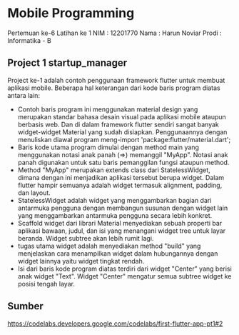 # Mobile Programming

Pertemuan ke-6
Latihan ke 1
NIM : 12201770
Nama : Harun Noviar
Prodi : Informatika - B

## Project 1 startup_manager

Project ke-1 adalah contoh penggunaan framework flutter untuk membuat aplikasi mobile.
Beberapa hal keterangan dari kode baris program diatas antara lain:

- Contoh baris program ini menggunakan material design yang merupakan standar bahasa desain visual pada aplikasi mobile ataupun berbasis web. Dan di dalam framework flutter sendiri sangat banyak widget-widget Material yang sudah disiapkan. Penggunaannya dengan menuliskan diawal program meng-import 'package:flutter/material.dart';
- Baris kode utama program dimulai dengan method main yang menggunakan notasi anak panah (=>) memanggil "MyApp". Notasi anak panah digunakan untuk satu baris pemanggilan fungsi ataupun method.
- Method "MyApp" merupakan extends class dari StatelessWidget, dimana dengan ini menjadikan aplikasi tersebut berupa widget. Dalam flutter hampir semuanya adalah widget termasuk alignment, padding, dan layout.
- StatelessWidget adalah widget yang menggambarkan bagian dari antarmuka pengguna dengan membangun susunan dengan widget lain yang menggambarkan antarmuka pengguna secara lebih konkret.
- Scaffold widget dari librari Material menyediakan sebuah properti bar aplikasi bawaan, judul, dan isi yang menangani widget tree untuk layar beranda. Widget subtree akan lebih rumit lagi.
- tugas utama widget adalah menyediakan method "build" yang menjelaskan cara menampilkan widget dalam hubungannya dengan widget lainnya yaitu widget tingkat rendah.
- Isi dari baris kode program diatas terdiri dari widget "Center" yang berisi anak widget "Text". Widget "Center" mengatur semua subtree widget ke posisi tengah layar.

## Sumber

https://codelabs.developers.google.com/codelabs/first-flutter-app-pt1#2
